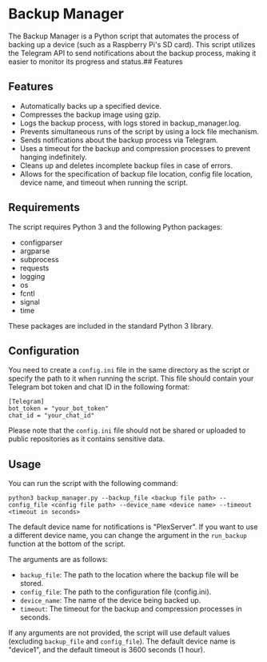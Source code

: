 # Backup Manager

The Backup Manager is a Python script that automates the process of backing up a device (such as a Raspberry Pi's SD card). This script utilizes the Telegram API to send notifications about the backup process, making it easier to monitor its progress and status.## Features

## Features

- Automatically backs up a specified device.
- Compresses the backup image using gzip.
- Logs the backup process, with logs stored in backup_manager.log.
- Prevents simultaneous runs of the script by using a lock file mechanism.
- Sends notifications about the backup process via Telegram.
- Uses a timeout for the backup and compression processes to prevent hanging indefinitely.
- Cleans up and deletes incomplete backup files in case of errors.
- Allows for the specification of backup file location, config file location, device name, and timeout when running the script.

## Requirements


The script requires Python 3 and the following Python packages:

- configparser
- argparse
- subprocess
- requests
- logging
- os
- fcntl
- signal
- time

These packages are included in the standard Python 3 library.

## Configuration

You need to create a `config.ini` file in the same directory as the script or specify the path to it when running the script. This file should contain your Telegram bot token and chat ID in the following format:
```
[Telegram]
bot_token = "your_bot_token"
chat_id = "your_chat_id"
```

Please note that the `config.ini` file should not be shared or uploaded to public repositories as it contains sensitive data.

## Usage

You can run the script with the following command:

```
python3 backup_manager.py --backup_file <backup file path> --config_file <config file path> --device_name <device name> --timeout <timeout in seconds>
```

The default device name for notifications is "PlexServer". If you want to use a different device name, you can change the argument in the `run_backup` function at the bottom of the script.


The arguments are as follows:

- `backup_file`: The path to the location where the backup file will be stored.
- `config_file`: The path to the configuration file (config.ini).
- `device_name`: The name of the device being backed up.
- `timeout`: The timeout for the backup and compression processes in seconds.

If any arguments are not provided, the script will use default values (excluding `backup_file` and `config_file`). The default device name is "device1", and the default timeout is 3600 seconds (1 hour).



